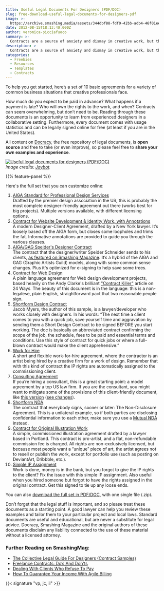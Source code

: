 ```yaml
---
title: Useful Legal Documents For Designers (PDF/DOC)
slug: free-download-useful-legal-documents-for-designers-pdf
image: >-
  https://archive.smashing.media/assets/344dbf88-fdf9-42bb-adb4-46f01eedd629/d70ca26d-9c33-47b0-a320-dc4d345a742c/hammer-illustration-00.jpg
date: 2012-08-15T18:13:40.000Z
author: veronica-picciafuoco
summary: >-
  Contracts are a source of anxiety and dismay in creative work, but they exist for a good reason. A good contract ensures that you and your client have the same expectations, and protects you in case things go south. Ideally, your contract should be a combination of industry standards, legal protection and personal preferences.
description: >-
  Contracts are a source of anxiety and dismay in creative work, but they exist for a good reason. A good contract ensures that you and your client have the same expectations, and protects you in case things go south.
categories:
  - Freebies
  - Resources
  - Templates
  - Contracts
---
```

To help you get started, here’s a set of 10 basic agreements for a variety of common business situations that creative professionals face.

How much do you expect to be paid in advance? What happens if a payment is late? Who will own the rights to the work, and when? Contracts can seem overwhelming, but don’t need to be. Reading through these documents is an opportunity to learn from experienced designers in a collaborative setting. Furthermore, every document comes with usage statistics and can be legally signed online for free (at least if you are in the United States).

All content on <a href="https://www.docracy.com">Docracy</a>, the free repository of legal documents, is <strong>open source</strong> and free to take (or even improve), so please feel free to <strong>share your own examples and experience</strong>.

<a href="https://www.flickr.com/photos/62559061@N06/6309780505/"><img title="Useful Legal Documents For Designers (PDF/DOC)" src="https://archive.smashing.media/assets/344dbf88-fdf9-42bb-adb4-46f01eedd629/ec9f89ae-298a-428d-9fbb-d5acb5fbfddc/legal-doc.jpg" alt="Useful legal documents for designers (PDF/DOC)" /></a><br>
<em>Image credits: <a href="https://www.flickr.com/photos/62559061@N06/6309780505/">Joybot</a>.</em>

{{% feature-panel %}}

Here's the full set that you can customize online:

1.  [AIGA Standard for Professional Design Services](https://www.docracy.com/2811/standard-master-agreement-for-design-services)  
Drafted by the premier design association in the US, this is probably the most complete designer-friendly agreement out there (works best for big projects). Multiple versions available, with different licensing options.
2.  [Contract for Website Development & Identity Work, with Annotations](https://www.docracy.com/5598/website-identity-design-contract)  
A modern Designer-Client Agreement, drafted by a New York lawyer. It’s loosely based off the AIGA form, but closes some loopholes and trims the fat. Informative annotations are provided to guide you through the various clauses.
3.  [AIGA/GAG Speider's Designer Contract](https://www.docracy.com/3152/designer-sample-contract)  
The contract that the designer/writer Speider Schneider sends to his clients, [as featured on Smashing Magazine](https://www.smashingmagazine.com/2010/06/07/how-to-spot-a-sketchy-client-plus-a-contract-template/). It’s a hybrid of the AIGA and GAG (Graphic Artists Guild) models, along with some common sense changes. Plus it's optimized for e-signing to help save some trees.
4.  [Contract for Web Design](https://www.docracy.com/3884/contract-of-works-for-web-design)  
A plain language agreement for Web design development projects, based heavily on the Andy Clarke's brilliant ["Contract Killer"](https://24ways.org/2008/contract-killer) article on 24 Ways. The beauty of this document is in the language: this is a non-legalese, plain English, straightforward pact that two reasonable people sign.
5.  [Shortform Design Contract](https://www.docracy.com/5152/short-form-design-contract)  
Jacob Myers, the author of this sample, is a lawyer/developer who works closely with designers. In his words: “The next time a client comes to you with a quick job, save yourself time and aggravation by sending them a Short Design Contract to be signed BEFORE you start working. The doc is basically an abbreviated contract confirming the scope of the job, the schedule, fees to be paid and essential terms and conditions. Use this style of contract for quick jobs or where a full-blown contract would make the client apprehensive.”
6.  [Work for Hire](https://www.docracy.com/4834/work-for-hire-agreement)  
A short and flexible work-for-hire agreement, where the contractor is an artist being hired by a creative firm for a work of design. Remember that with this kind of contract the IP rights are automatically assigned to the commissioning client.
7.  [Consulting Agreement](https://www.docracy.com/367/consulting-agreement-for-hourly-work)  
If you’re hiring a consultant, this is a great starting point: a model agreement by a top US law firm. If you are the consultant, you might want to mitigate some of the provisions of this client-friendly document, like [this version](https://www.docracy.com/4670/thought-merchants-consulting-agreement-for-hourly-work) ([see changes](https://www.docracy.com/doc/diff?originalId=1047&revisedId=11246)).
8.  [Shortform NDA](https://www.docracy.com/27/generic-shortform-nda)  
The contract that everybody signs, sooner or later: The Non-Disclosure Agreement. This is a unilateral example, so if both parties are disclosing confidential information to each other, make sure you use a [Mutual NDA](https://www.docracy.com/50/mutual-nondisclosure-agreement) instead.
9.  [Contract for Original Illustration Work](https://www.docracy.com/5843/commissioned-illustration-offer-short-easy)  
A simple, commissioned illustration agreement drafted by a lawyer based in Portland. This contract is pro-artist, and a flat, non-refundable commission fee is charged. All rights are non-exclusively licensed, but because most people want a “unique” piece of art, the artist agrees not to resell or publish the work, except for portfolio use (such as posting on DeviantArt, Dribbble, etc.).
10.  [Simple IP Assignment](https://www.docracy.com/6480/short-ip-assignment-agreement-for-internet-startup)  
Work is done, money is in the bank, but you forgot to give the IP rights to the client? Fix the issue with this simple IP assignment. Also useful when you hired someone but forgot to have the rights assigned in the original contract. Get this signed to tie up any loose ends.

You can also <a href="https://smashingmagazine.com/provide/legal-documents-for-web-designers.zip">download the full set in PDF/DOC</a>, with one single file (.zip).

Don’t forget that the legal stuff is important, and so please treat these documents as a starting point. A good lawyer can help you review these examples and tailor them to your particular project and local laws. Standard documents are useful and educational, but are never a substitute for legal advice. Docracy, Smashing Magazine and the original authors of these documents disclaim any liability connected to the use of these material without a licensed attorney.

### <span class="rh">Further Reading</span> on SmashingMag:

*   [The Collective Legal Guide For Designers (Contract Samples)](https://www.smashingmagazine.com/2013/04/legal-guide-contract-samples-for-designers/)
*   [Freelance Contracts: Do’s And Don’ts](https://www.smashingmagazine.com/2009/10/freelance-contracts-dos-and-donts/)
*   [Dealing With Clients Who Refuse To Pay](https://www.smashingmagazine.com/2010/04/dealing-with-clients-who-refuse-to-pay/)
*   [How To Guarantee Your Income With Agile Billing](https://www.smashingmagazine.com/2013/01/guarantee-income-with-agile-billing/)

{{< signature "vp, jc, il" >}}
